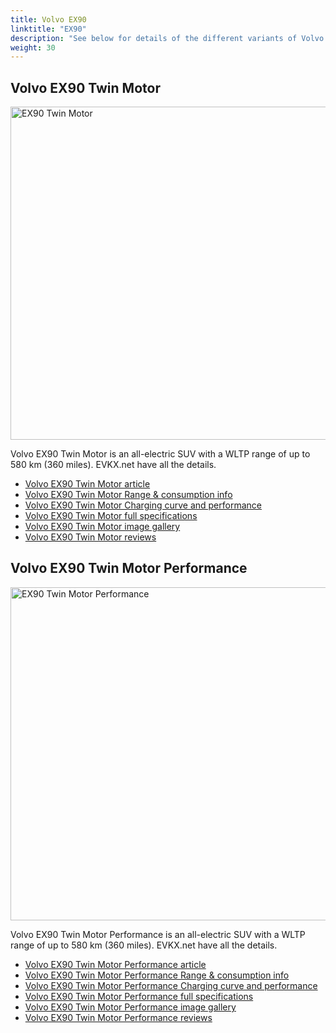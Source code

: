 ```yaml
---
title: Volvo EX90
linktitle: "EX90"
description: "See below for details of the different variants of Volvo EX90"
weight: 30
---
```

## Volvo EX90 Twin Motor

<a href="/models/volvo/ex90/ex90_twin_motor/"><img src="https://media.evkx.net/multimedia/models/volvo/ex90/ex90_twin_motor/main_1_st.jpg" width="800" height="533" alt="EX90 Twin Motor" ></a>

Volvo EX90 Twin Motor is an all-electric SUV with a WLTP range of up to 580 km (360 miles). EVKX.net have all the details. 

- [Volvo EX90 Twin Motor article](/models/volvo/ex90/ex90_twin_motor/)
- [Volvo EX90 Twin Motor Range & consumption info](/models/volvo/ex90/ex90_twin_motor//rangeandconsumption)
- [Volvo EX90 Twin Motor Charging curve and performance](/models/volvo/ex90/ex90_twin_motor//chargingcurve)
- [Volvo EX90 Twin Motor full specifications](/models/volvo/ex90/ex90_twin_motor//specifications)
- [Volvo EX90 Twin Motor image gallery](/models/volvo/ex90/ex90_twin_motor//gallery)
- [Volvo EX90 Twin Motor reviews](/models/volvo/ex90/ex90_twin_motor//reviews)

## Volvo EX90 Twin Motor Performance

<a href="/models/volvo/ex90/ex90_twin_motor_performance/"><img src="https://media.evkx.net/multimedia/models/volvo/ex90/ex90_twin_motor_performance/main_1_st.jpg" width="800" height="533" alt="EX90 Twin Motor Performance" ></a>

Volvo EX90 Twin Motor Performance is an all-electric SUV with a WLTP range of up to 580 km (360 miles). EVKX.net have all the details. 

- [Volvo EX90 Twin Motor Performance article](/models/volvo/ex90/ex90_twin_motor_performance/)
- [Volvo EX90 Twin Motor Performance Range & consumption info](/models/volvo/ex90/ex90_twin_motor_performance//rangeandconsumption)
- [Volvo EX90 Twin Motor Performance Charging curve and performance](/models/volvo/ex90/ex90_twin_motor_performance//chargingcurve)
- [Volvo EX90 Twin Motor Performance full specifications](/models/volvo/ex90/ex90_twin_motor_performance//specifications)
- [Volvo EX90 Twin Motor Performance image gallery](/models/volvo/ex90/ex90_twin_motor_performance//gallery)
- [Volvo EX90 Twin Motor Performance reviews](/models/volvo/ex90/ex90_twin_motor_performance//reviews)

